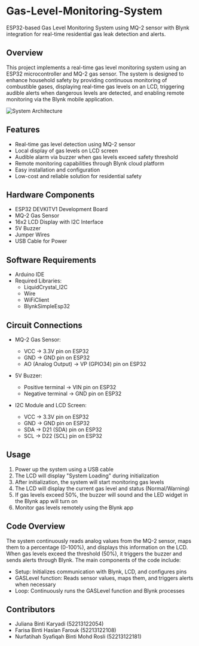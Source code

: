 # Gas-Level-Monitoring-System
ESP32-based Gas Level Monitoring System using MQ-2 sensor with Blynk integration for real-time residential gas leak detection and alerts.

## Overview
This project implements a real-time gas level monitoring system using an ESP32 microcontroller and MQ-2 gas sensor. The system is designed to enhance household safety by providing continuous monitoring of combustible gases, displaying real-time gas levels on an LCD, triggering audible alerts when dangerous levels are detected, and enabling remote monitoring via the Blynk mobile application.

![System Architecture](https://github.com/user-attachments/assets/455cd5af-cf3d-4406-8fd6-b46ce802bdfe)

## Features
- Real-time gas level detection using MQ-2 sensor
- Local display of gas levels on LCD screen
- Audible alarm via buzzer when gas levels exceed safety threshold
- Remote monitoring capabilities through Blynk cloud platform
- Easy installation and configuration
- Low-cost and reliable solution for residential safety

## Hardware Components
- ESP32 DEVKITV1 Development Board
- MQ-2 Gas Sensor
- 16x2 LCD Display with I2C Interface
- 5V Buzzer
- Jumper Wires
- USB Cable for Power

## Software Requirements
- Arduino IDE
- Required Libraries:
  - LiquidCrystal_I2C
  - Wire
  - WiFiClient
  - BlynkSimpleEsp32

## Circuit Connections
- MQ-2 Gas Sensor:
  - VCC → 3.3V pin on ESP32
  - GND → GND pin on ESP32
  - AO (Analog Output) → VP (GPIO34) pin on ESP32

- 5V Buzzer:
  - Positive terminal → VIN pin on ESP32
  - Negative terminal → GND pin on ESP32

- I2C Module and LCD Screen:
  - VCC → 3.3V pin on ESP32
  - GND → GND pin on ESP32
  - SDA → D21 (SDA) pin on ESP32
  - SCL → D22 (SCL) pin on ESP32

## Usage
1. Power up the system using a USB cable
2. The LCD will display "System Loading" during initialization
3. After initialization, the system will start monitoring gas levels
4. The LCD will display the current gas level and status (Normal/Warning)
5. If gas levels exceed 50%, the buzzer will sound and the LED widget in the Blynk app will turn on
6. Monitor gas levels remotely using the Blynk app

## Code Overview
The system continuously reads analog values from the MQ-2 sensor, maps them to a percentage (0-100%), and displays this information on the LCD. When gas levels exceed the threshold (50%), it triggers the buzzer and sends alerts through Blynk. The main components of the code include:

- Setup: Initializes communication with Blynk, LCD, and configures pins
- GASLevel function: Reads sensor values, maps them, and triggers alerts when necessary
- Loop: Continuously runs the GASLevel function and Blynk processes

## Contributors
- Juliana Binti Karyadi (52213122054)
- Farisa Binti Haslan Farouk (52213122108)
- Nurfatihah Syafiqah Binti Mohd Rosli (52213122181)
